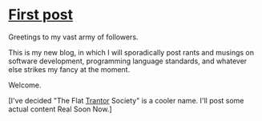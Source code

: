 [First post](http://the-flat-trantor-society.blogspot.com/2012/01/first-post.html)
===

Greetings to my vast army of followers.

This is my new blog, in which I will sporadically post rants and
musings on software development, programming language standards,
and whatever else strikes my fancy at the moment.

Welcome.

[I've decided "The Flat [Trantor](http://en.wikipedia.org/wiki/Trantor)
Society" is a cooler name.  I'll post some actual content Real
Soon Now.]
